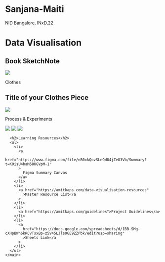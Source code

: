 # Sanjana-Maiti
NID Bangalore, INxD,22
<!DOCTYPE html>
<html lang="en">
  <head>
    <meta charset="utf-8" />
    <meta name="viewport" content="width=device-width, initial-scale=1" />
    <title>Data Vis</title>
    <link rel="stylesheet" type="text/css" href="style.css" />
  </head>
  <body>
    <h1>Data Visualisation</h1>
    <main>
      <section>
        <h2>Book SketchNote</h2>
        <img class="main" src="booksketch.jpg" />
      </section>
      <section>
        <p class="category">Clothes</p>
        <h2>Title of your Clothes Piece</h2>
        <img class="main" src="clothers.png" />
        <p>Process & Experiments</p>
        <div class="flex">
          <img src="clothes-1.png" />
          <img src="clothes-2.png" />
          <img src="clothes-1.png" />
        </div>
      </section>

      <h2>Learning Resources</h2>
      <ul>
        <li>
          <a
            href="https://www.figma.com/file/nB0xkQovSLnQd84jZeO3Vb/Summary?t=K0isU4baM58HGVpM-1"
          >
            Figma Summary Canvas
          </a>
        </li>
        <li>
          <a href="https://amitkaps.com/data-visualisation-resources"
            >Master Resource List</a
          >
        </li>
        <li>
          <a href="https://amitkaps.com/guidelines">Project Guidelines</a>
        </li>
        <li>
          <a
            href="https://docs.google.com/spreadsheets/d/1BB-SMg-cXHpBWn6kRCvTsxBp-z5V45LJls9GE9ZZPbk/edit?usp=sharing"
            >Sheets Link</a
          >
        </li>
      </ul>
    </main>
  </body>
</html>

